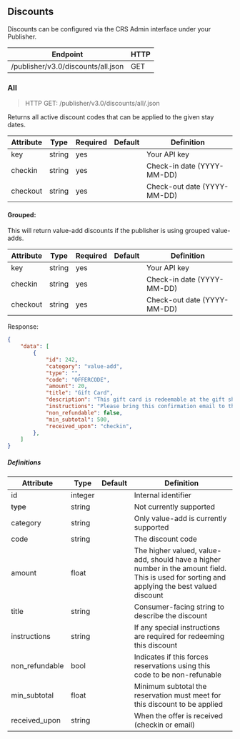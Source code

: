## Discounts

Discounts can be configured via the CRS Admin interface under your Publisher.

| Endpoint | HTTP |
| ------------- | ------------- |
| /publisher/v3.0/discounts/all.json | GET  |

### All

> HTTP GET: /publisher/v3.0/discounts/all/.json

Returns all active discount codes that can be applied to the given stay dates.

| Attribute | Type | Required | Default | Definition |
| ------------- | ------------- | ------------- | ------------- | ------------- |
| key  | string | yes |  | Your API key  |
| checkin  | string | yes |  | Check-in date (YYYY-MM-DD) |
| checkout  | string | yes | | Check-out date (YYYY-MM-DD)  |

#### Grouped:

This will return value-add discounts if the publisher is using grouped value-adds.

| Attribute | Type | Required | Default | Definition |
| ------------- | ------------- | ------------- | ------------- | ------------- |
| key  | string | yes |  | Your API key  |
| checkin  | string | yes |  | Check-in date (YYYY-MM-DD) |
| checkout  | string | yes | | Check-out date (YYYY-MM-DD)  |

Response:

```json
{
    "data": [
        {
            "id": 242,
            "category": "value-add",
            "type": "",
            "code": "OFFERCODE",
            "amount": 20,
            "title": "Gift Card",
            "description": "This gift card is redeemable at the gift shop! ",
            "instructions": "Please bring this confirmation email to the ticket window to pick up your gift card.",
            "non_refundable": false,
            "min_subtotal": 500,
            "received_upon": "checkin",
        },
    ]
}
```

##### Definitions

| Attribute | Type | Default | Definition |
| ------------- | ------------- | ------------- | ------------- |
| id  | integer |  | Internal identifier |
| ~~type~~  | string |  | Not currently supported |
| category  | string |  | Only value-add is currently supported |
| code  | string |  | The discount code |
| amount | float | | The higher valued, value-add, should have a higher number in the amount field. This is used for sorting and applying the best valued discount |
| title  | string |  | Consumer-facing string to describe the discount |
| instructions  | string | | If any special instructions are required for redeeming this discount |
| non_refundable | bool |  | Indicates if this forces reservations using this code to be non-refunable |
| min_subtotal | float |  | Minimum subtotal the reservation must meet for this discount to be applied |
| received_upon | string |  | When the offer is received (checkin or email) |

